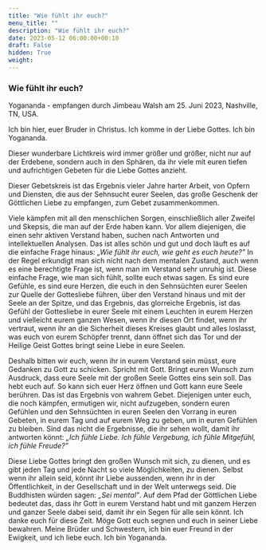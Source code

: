 ```yaml
---
title: "Wie fühlt ihr euch?"
menu_title: ""
description: "Wie fühlt ihr euch?"
date: 2023-05-12 06:00:00+00:10
draft: False
hidden: True
weight:
---
```

### Wie fühlt ihr euch?

Yogananda - empfangen durch Jimbeau Walsh am 25. Juni 2023, Nashville, TN, USA.

Ich bin hier, euer Bruder in Christus. Ich komme in der Liebe Gottes. Ich bin Yogananda.

Dieser wunderbare Lichtkreis wird immer größer und größer, nicht nur auf der Erdebene, sondern auch in den Sphären, da ihr viele mit euren tiefen und aufrichtigen Gebeten für die Liebe Gottes anzieht.

Dieser Gebetskreis ist das Ergebnis vieler Jahre harter Arbeit, von Opfern und Diensten, die aus der Sehnsucht eurer Seelen, das große Geschenk der Göttlichen Liebe zu empfangen, zum Gebet zusammenkommen.

Viele kämpfen mit all den menschlichen Sorgen, einschließlich aller Zweifel und Skepsis, die man auf der Erde haben kann. Vor allem diejenigen, die einen sehr aktiven Verstand haben, suchen nach Antworten und intellektuellen Analysen. Das ist alles schön und gut und doch läuft es auf die einfache Frage hinaus: *„Wie fühlt ihr euch, wie geht es euch heute?”* In der Regel erkundigt man sich nicht nach dem mentalen Zustand, auch wenn es eine berechtigte Frage ist, wenn man im Verstand sehr unruhig ist. Diese einfache Frage, wie man sich fühlt, sollte euch etwas sagen. Es sind eure Gefühle, es sind eure Herzen, die euch in den Sehnsüchten eurer Seelen zur Quelle der Gottesliebe führen, über den Verstand hinaus und mit der Seele an der Spitze, und das Ergebnis, das glorreiche Ergebnis, ist das Gefühl der Gottesliebe in eurer Seele mit einem Leuchten in eurem Herzen und vielleicht eurem ganzen Wesen, wenn ihr diesen Ort findet, wenn ihr vertraut, wenn ihr an die Sicherheit dieses Kreises glaubt und alles loslasst, was euch von eurem Schöpfer trennt, dann öffnet sich das Tor und der Heilige Geist Gottes bringt seine Liebe in eure Seelen.

Deshalb bitten wir euch, wenn ihr in eurem Verstand sein müsst, eure Gedanken zu Gott zu schicken. Spricht mit Gott. Bringt euren Wunsch zum Ausdruck, dass eure Seele mit der großen Seele Gottes eins sein soll. Das hebt euch auf. So kann sich euer Herz öffnen und Gott kann eure Seele berühren. Das ist das Ergebnis von wahrem Gebet. Diejenigen unter euch, die noch kämpfen, ermutigen wir, nicht aufzugeben, sondern euren Gefühlen und den Sehnsüchten in euren Seelen den Vorrang in euren Gebeten, in eurem Tag und auf eurem Weg zu geben, um in euren Gefühlen zu bleiben. Sind das nicht die Ergebnisse, die ihr sehen wollt, damit ihr antworten könnt: *„Ich fühle Liebe. Ich fühle Vergebung, ich fühle Mitgefühl, ich fühle Freude?”*

Diese Liebe Gottes bringt den großen Wunsch mit sich, zu dienen, und es gibt jeden Tag und jede Nacht so viele Möglichkeiten, zu dienen. Selbst wenn ihr allein seid, könnt ihr Liebe aussenden, wenn ihr in der Öffentlichkeit, in der Gesellschaft und in der Welt unterwegs seid. Die Buddhisten würden sagen: *„Sei mental”*. Auf dem Pfad der Göttlichen Liebe bedeutet das, dass ihr Gott in eurem Verstand habt und mit ganzem Herzen und ganzer Seele dabei seid, damit ihr ein Segen für alle sein könnt. Ich danke euch für diese Zeit. Möge Gott euch segnen und euch in seiner Liebe bewahren. Meine Brüder und Schwestern, ich bin euer Freund in der Ewigkeit, und ich liebe euch. Ich bin Yogananda.
